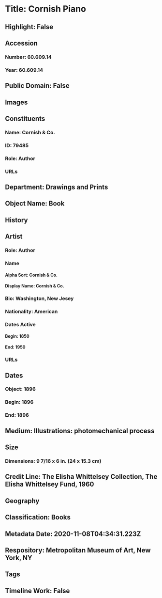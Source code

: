 # Title: Cornish Piano
## Highlight: False
## Accession
### Number: 60.609.14
### Year: 60.609.14
## Public Domain: False
## Images
## Constituents
### Name: Cornish &amp; Co.
### ID: 79485
### Role: Author
### URLs
## Department: Drawings and Prints
## Object Name: Book
## History
## Artist
### Role: Author
### Name
#### Alpha Sort: Cornish & Co.
#### Display Name: Cornish & Co.
### Bio: Washington, New Jesey
### Nationality: American
### Dates Active
#### Begin: 1850
#### End: 1950
### URLs
## Dates
### Object: 1896
### Begin: 1896
### End: 1896
## Medium: Illustrations: photomechanical process
## Size
### Dimensions: 9 7/16 x 6 in. (24 x 15.3 cm)
## Credit Line: The Elisha Whittelsey Collection, The Elisha Whittelsey Fund, 1960
## Geography
## Classification: Books
## Metadata Date: 2020-11-08T04:34:31.223Z
## Respository: Metropolitan Museum of Art, New York, NY
## Tags
## Timeline Work: False